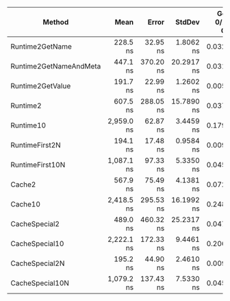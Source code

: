 |                 Method |       Mean |     Error |     StdDev | Gen 0/1k Op | Gen 1/1k Op | Gen 2/1k Op | Allocated Memory/Op |
|----------------------- |-----------:|----------:|-----------:|------------:|------------:|------------:|--------------------:|
|        Runtime2GetName |   228.5 ns |  32.95 ns |  1.8062 ns |      0.0322 |           - |           - |               136 B |
| Runtime2GetNameAndMeta |   447.1 ns | 370.20 ns | 20.2917 ns |      0.0319 |           - |           - |               136 B |
|       Runtime2GetValue |   191.7 ns |  22.99 ns |  1.2602 ns |      0.0055 |           - |           - |                24 B |
|               Runtime2 |   607.5 ns | 288.05 ns | 15.7890 ns |      0.0372 |           - |           - |               160 B |
|              Runtime10 | 2,959.0 ns |  62.87 ns |  3.4459 ns |      0.1793 |           - |           - |               760 B |
|         RuntimeFirst2N |   194.1 ns |  17.48 ns |  0.9584 ns |      0.0095 |           - |           - |                42 B |
|        RuntimeFirst10N | 1,087.1 ns |  97.33 ns |  5.3350 ns |      0.0458 |           - |           - |               194 B |
|                 Cache2 |   567.9 ns |  75.49 ns |  4.1381 ns |      0.0725 |           - |           - |               304 B |
|                Cache10 | 2,418.5 ns | 295.53 ns | 16.1992 ns |      0.2480 |           - |           - |              1056 B |
|          CacheSpecial2 |   489.0 ns | 460.32 ns | 25.2317 ns |      0.0477 |           - |           - |               200 B |
|         CacheSpecial10 | 2,222.1 ns | 172.33 ns |  9.4461 ns |      0.2060 |           - |           - |               864 B |
|         CacheSpecial2N |   195.2 ns |  44.90 ns |  2.4610 ns |      0.0095 |           - |           - |                42 B |
|        CacheSpecial10N | 1,079.2 ns | 137.43 ns |  7.5330 ns |      0.0458 |           - |           - |               194 B |
